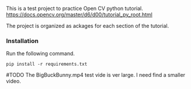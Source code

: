 This is a test project to practice Open CV python tutorial.
https://docs.opencv.org/master/d6/d00/tutorial_py_root.html

The project is organized as ackages for each section of the tutorial.

### Installation

Run the following command.

`pip install -r requirements.txt`

#TODO
The BigBuckBunny.mp4 test vide is ver large. I need find a smaller video.

